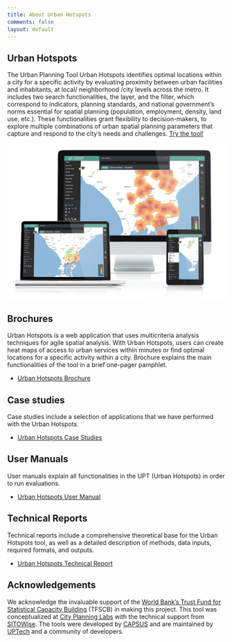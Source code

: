 ```yaml
---
title: About Urban Hotspots
comments: false
layout: default
---
```


## Urban Hotspots
The Urban Planning Tool Urban Hotspots identifies optimal locations within a city for a specific activity by evaluating proximity between urban facilities and inhabitants, at local/ neighborhood /city levels across the metro. It includes two search functionalities, the layer, and the filter, which correspond to indicators, planning standards, and national government’s norms essential for spatial planning (population, employment, density, land use, etc.). These functionalities grant flexibility to decision-makers, to explore multiple combinations of urban spatial planning parameters that capture and respond to the city’s needs and challenges.
[Try the tool!](https://geoportal.up.technology/)

![image](/assets/img/geoportal.png)

## Brochures
Urban Hotspots is a web application that uses multicriteria analysis techniques for agile spatial analysis. With Urban Hotspots, users can create heat maps of access to urban services within minutes or find optimal locations for a specific activity within a city.
Brochure explains the main functionalities of the tool in a brief one-pager pamphlet.

- [Urban Hotspots Brochure](https://drive.google.com/file/d/16OmI1J_4S5WWDMwVxHK1ilZIXkwv8PHu/view?usp=sharing)

## Case studies
Case studies include a selection of applications that we have performed with the Urban Hotspots. 

- [Urban Hotspots Case Studies](https://drive.google.com/file/d/1UgXzJrx_pgKKpBNftKz_19C4rrfF3Qd3/view?usp=sharing)


## User Manuals
User manuals explain all functionalities in the UPT (Urban Hotspots) in order to run evaluations.

- [Urban Hotspots User Manual](https://drive.google.com/file/d/1NoduecJ2_4bW6yeaqxpMBUgwwZThwpLJ/view?usp=sharing)

## Technical Reports
Technical reports include a comprehensive theoretical base for the Urban Hotspots tool, as well as a detailed description of methods, data inputs, required formats, and outputs. 


- [Urban Hotspots Technical Report](https://drive.google.com/file/d/102brW9lKBa_mfZeJhGyeGqfccL2Kvl-h/view?usp=sharing)

## Acknowledgements
We acknowledge the invaluable support of the [World Bank’s Trust Fund for Statistical Capacity Building](https://worldbank.org/) (TFSCB) in making this project. This tool was conceptualized at [City Planning Labs](https://collaboration.worldbank.org/content/sites/collaboration-for-development/en/groups/city-planning-labs.html) with the technical support from [SITOWise](https://www.sitowise.com/en). The tools were developed by [CAPSUS](http://capsus.mx/) and are maintained by [UPTech](http://up.technology/) and a community of developers.
